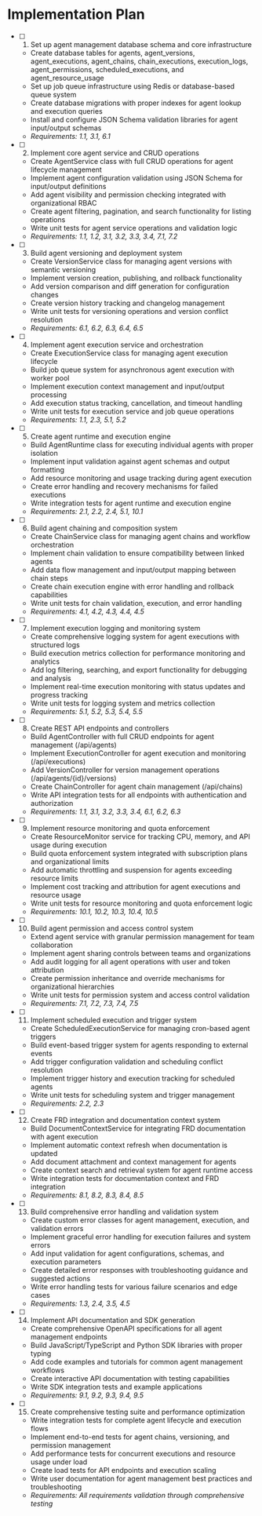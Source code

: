 # Implementation Plan

- [ ] 1. Set up agent management database schema and core infrastructure
  - Create database tables for agents, agent_versions, agent_executions, agent_chains, chain_executions, execution_logs, agent_permissions, scheduled_executions, and agent_resource_usage
  - Set up job queue infrastructure using Redis or database-based queue system
  - Create database migrations with proper indexes for agent lookup and execution queries
  - Install and configure JSON Schema validation libraries for agent input/output schemas
  - _Requirements: 1.1, 3.1, 6.1_

- [ ] 2. Implement core agent service and CRUD operations
  - Create AgentService class with full CRUD operations for agent lifecycle management
  - Implement agent configuration validation using JSON Schema for input/output definitions
  - Add agent visibility and permission checking integrated with organizational RBAC
  - Create agent filtering, pagination, and search functionality for listing operations
  - Write unit tests for agent service operations and validation logic
  - _Requirements: 1.1, 1.2, 3.1, 3.2, 3.3, 3.4, 7.1, 7.2_

- [ ] 3. Build agent versioning and deployment system
  - Create VersionService class for managing agent versions with semantic versioning
  - Implement version creation, publishing, and rollback functionality
  - Add version comparison and diff generation for configuration changes
  - Create version history tracking and changelog management
  - Write unit tests for versioning operations and version conflict resolution
  - _Requirements: 6.1, 6.2, 6.3, 6.4, 6.5_

- [ ] 4. Implement agent execution service and orchestration
  - Create ExecutionService class for managing agent execution lifecycle
  - Build job queue system for asynchronous agent execution with worker pool
  - Implement execution context management and input/output processing
  - Add execution status tracking, cancellation, and timeout handling
  - Write unit tests for execution service and job queue operations
  - _Requirements: 1.1, 2.3, 5.1, 5.2_

- [ ] 5. Create agent runtime and execution engine
  - Build AgentRuntime class for executing individual agents with proper isolation
  - Implement input validation against agent schemas and output formatting
  - Add resource monitoring and usage tracking during agent execution
  - Create error handling and recovery mechanisms for failed executions
  - Write integration tests for agent runtime and execution engine
  - _Requirements: 2.1, 2.2, 2.4, 5.1, 10.1_

- [ ] 6. Build agent chaining and composition system
  - Create ChainService class for managing agent chains and workflow orchestration
  - Implement chain validation to ensure compatibility between linked agents
  - Add data flow management and input/output mapping between chain steps
  - Create chain execution engine with error handling and rollback capabilities
  - Write unit tests for chain validation, execution, and error handling
  - _Requirements: 4.1, 4.2, 4.3, 4.4, 4.5_

- [ ] 7. Implement execution logging and monitoring system
  - Create comprehensive logging system for agent executions with structured logs
  - Build execution metrics collection for performance monitoring and analytics
  - Add log filtering, searching, and export functionality for debugging and analysis
  - Implement real-time execution monitoring with status updates and progress tracking
  - Write unit tests for logging system and metrics collection
  - _Requirements: 5.1, 5.2, 5.3, 5.4, 5.5_

- [ ] 8. Create REST API endpoints and controllers
  - Build AgentController with full CRUD endpoints for agent management (/api/agents)
  - Implement ExecutionController for agent execution and monitoring (/api/executions)
  - Add VersionController for version management operations (/api/agents/{id}/versions)
  - Create ChainController for agent chain management (/api/chains)
  - Write API integration tests for all endpoints with authentication and authorization
  - _Requirements: 1.1, 3.1, 3.2, 3.3, 3.4, 6.1, 6.2, 6.3_

- [ ] 9. Implement resource monitoring and quota enforcement
  - Create ResourceMonitor service for tracking CPU, memory, and API usage during execution
  - Build quota enforcement system integrated with subscription plans and organizational limits
  - Add automatic throttling and suspension for agents exceeding resource limits
  - Implement cost tracking and attribution for agent executions and resource usage
  - Write unit tests for resource monitoring and quota enforcement logic
  - _Requirements: 10.1, 10.2, 10.3, 10.4, 10.5_

- [ ] 10. Build agent permission and access control system
  - Extend agent service with granular permission management for team collaboration
  - Implement agent sharing controls between teams and organizations
  - Add audit logging for all agent operations with user and token attribution
  - Create permission inheritance and override mechanisms for organizational hierarchies
  - Write unit tests for permission system and access control validation
  - _Requirements: 7.1, 7.2, 7.3, 7.4, 7.5_

- [ ] 11. Implement scheduled execution and trigger system
  - Create ScheduledExecutionService for managing cron-based agent triggers
  - Build event-based trigger system for agents responding to external events
  - Add trigger configuration validation and scheduling conflict resolution
  - Implement trigger history and execution tracking for scheduled agents
  - Write unit tests for scheduling system and trigger management
  - _Requirements: 2.2, 2.3_

- [ ] 12. Create FRD integration and documentation context system
  - Build DocumentContextService for integrating FRD documentation with agent execution
  - Implement automatic context refresh when documentation is updated
  - Add document attachment and context management for agents
  - Create context search and retrieval system for agent runtime access
  - Write integration tests for documentation context and FRD integration
  - _Requirements: 8.1, 8.2, 8.3, 8.4, 8.5_

- [ ] 13. Build comprehensive error handling and validation system
  - Create custom error classes for agent management, execution, and validation errors
  - Implement graceful error handling for execution failures and system errors
  - Add input validation for agent configurations, schemas, and execution parameters
  - Create detailed error responses with troubleshooting guidance and suggested actions
  - Write error handling tests for various failure scenarios and edge cases
  - _Requirements: 1.3, 2.4, 3.5, 4.5_

- [ ] 14. Implement API documentation and SDK generation
  - Create comprehensive OpenAPI specifications for all agent management endpoints
  - Build JavaScript/TypeScript and Python SDK libraries with proper typing
  - Add code examples and tutorials for common agent management workflows
  - Create interactive API documentation with testing capabilities
  - Write SDK integration tests and example applications
  - _Requirements: 9.1, 9.2, 9.3, 9.4, 9.5_

- [ ] 15. Create comprehensive testing suite and performance optimization
  - Write integration tests for complete agent lifecycle and execution flows
  - Implement end-to-end tests for agent chains, versioning, and permission management
  - Add performance tests for concurrent executions and resource usage under load
  - Create load tests for API endpoints and execution scaling
  - Write user documentation for agent management best practices and troubleshooting
  - _Requirements: All requirements validation through comprehensive testing_